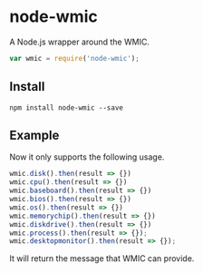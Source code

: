 # node-wmic
A Node.js wrapper around the WMIC.
```js
var wmic = require('node-wmic');
```

## Install
```
npm install node-wmic --save
```

## Example
Now it only supports the following usage.

```js
wmic.disk().then(result => {})
wmic.cpu().then(result => {})
wmic.baseboard().then(result => {})
wmic.bios().then(result => {})
wmic.os().then(result => {})
wmic.memorychip().then(result => {})
wmic.diskdrive().then(result => {})
wmic.process().then(result => {});
wmic.desktopmonitor().then(result => {});
```

It will return the message that WMIC can provide.
